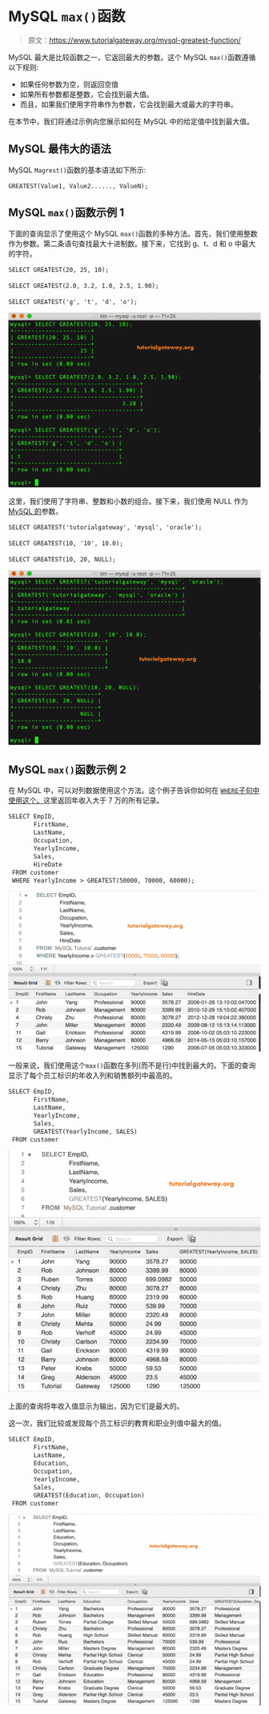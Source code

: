 # MySQL `max()`函数

> 原文：<https://www.tutorialgateway.org/mysql-greatest-function/>

MySQL 最大是比较函数之一，它返回最大的参数。这个 MySQL `max()`函数遵循以下规则:

*   如果任何参数为空，则返回空值
*   如果所有参数都是整数，它会找到最大值。
*   而且，如果我们使用字符串作为参数，它会找到最大或最大的字符串。

在本节中，我们将通过示例向您展示如何在 MySQL 中的给定值中找到最大值。

## MySQL 最伟大的语法

MySQL `Magrest()`函数的基本语法如下所示:

```
GREATEST(Value1, Value2......, ValueN);
```

## MySQL `max()`函数示例 1

下面的查询显示了使用这个 MySQL `max()`函数的多种方法。首先，我们使用整数作为参数。第二条语句查找最大十进制数。接下来，它找到 g、t、d 和 o 中最大的字符。

```
SELECT GREATEST(20, 25, 10);

SELECT GREATEST(2.0, 3.2, 1.0, 2.5, 1.90);

SELECT GREATEST('g', 't', 'd', 'o');
```

![MySQL GREATEST Function 1](img/9fe08938063b39b5eb7ca7e9bea52eec.png)

这里，我们使用了字符串、整数和小数的组合。接下来，我们使用 NULL 作为 [MySQL 的](https://www.tutorialgateway.org/mysql-tutorial/)参数。

```
SELECT GREATEST('tutorialgateway', 'mysql', 'oracle');

SELECT GREATEST(10, '10', 10.0);

SELECT GREATEST(10, 20, NULL);
```

![MySQL GREATEST Function 2](img/917e0adf364e2a52230641b06c484cfc.png)

## MySQL `max()`函数示例 2

在 MySQL 中，可以对列数据使用这个方法。这个例子告诉你如何在 [`WHERE`子句中使用这个。](https://www.tutorialgateway.org/mysql-where-clause/)这里返回年收入大于 7 万的所有记录。

```
SELECT EmpID, 
       FirstName,
       LastName,
       Occupation,
       YearlyIncome,
       Sales,
       HireDate
 FROM customer
 WHERE YearlyIncome > GREATEST(50000, 70000, 60000);
```

![MySQL GREATEST Function 3](img/e598f3960a39f19c99110070bc5c1300.png)

一般来说，我们使用这个`max()`函数在多列(而不是行)中找到最大的。下面的查询显示了每个员工标识的年收入列和销售额列中最高的。

```
SELECT EmpID,
       FirstName,
       LastName,
       YearlyIncome,
       Sales, 
       GREATEST(YearlyIncome, SALES)
 FROM customer
```

![MySQL GREATEST Function 4](img/d20e89927e57282166c32cebc665551b.png)

上面的查询将年收入值显示为输出，因为它们是最大的。

这一次，我们比较或发现每个员工标识的教育和职业列值中最大的值。

```
SELECT EmpID, 
       FirstName,
       LastName,
       Education,
       Occupation,
       YearlyIncome,
       Sales,
       GREATEST(Education, Occupation)
 FROM customer
```

![MySQL GREATEST Function 5](img/dccae77a931dc36ad9b7ab83f18f90f1.png)